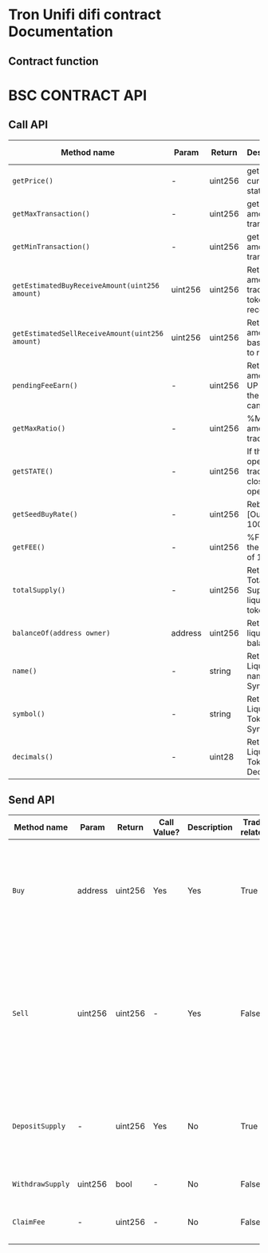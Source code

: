 # Tron Unifi difi contract Documentation

## Contract function

<H1> BSC CONTRACT API </H1>

<H2> Call API </H2> 

| Method name | Param | Return | Description | Trade related |
| ------------- | ------------- | ------------- | ------------- | ------------- |
| `getPrice() ` | - | uint256 | get the curent pool state | Yes |
| `getMaxTransaction() ` | - | uint256 | get max amount per transaction | Yes |
| `getMinTransaction() ` | - | uint256 | get min amount per transaction | Yes |
| `getEstimatedBuyReceiveAmount(uint256 amount)` | uint256 | uint256 | Returns the amount of trading token to receive | Yes |
| `getEstimatedSellReceiveAmount(uint256 amount)` | uint256 | uint256 | Returns the amount of base token to receive | Yes |
| `pendingFeeEarn()` | - | uint256 | Return amount of UP token the user can claim | No |
| `getMaxRatio()` | - | uint256 | %Max amount per trade | Yes |
| `getSTATE()` | - | uint256 | If the pair is open for trading:[0 - close , 1 - open] | Yes |
| `getSeedBuyRate()` | - | uint256 | Rebates %[Out of 100000] | Yes |
| `getFEE()` | - | uint256 | %FEE for the pair[Out of 100000] | Yes |
| `totalSupply()` | - | uint256 | Return Total Supply of liquidity token | No |
| `balanceOf(address owner)` | address | uint256 | Return user liquidity balance | No |
| `name()` | - | string | Return Liquidity name Symbol | No |
| `symbol()` | - | string | Return Liquidity Token Symbol | No |
| `decimals()` | - | uint28 | Return Liquidity Token Decimals | No |


<H2> Send API </H2> 

| Method name | Param | Return | Call Value? | Description | Trade related | Payable
| ------------- | ------------- | ------------- | ------------- | ------------- | ------------- | ------------- |
| `Buy` | address | uint256 | Yes | Yes |   True |When a user  buys a trading token.Example UP/TRX, a user would like to BUY UP using 1 TRX param would be user account address, call value would be 1 TRX |
| `Sell` | uint256 | uint256 | - | Yes |  False | When a user sells a trading token.Example UP/TRX, a user would like to SELL 10 UP.The webapp *must( send an approval before executing sell function. Param would be 1e19[Up has 18 decimals we are selling 10 UP]| 
| `DepositSupply` | - | uint256 | Yes | No |  True | For Liquidity Providers to deposit their tokens approval/allowance must be given before trigerring this function | 
| `WithdrawSupply` | uint256 | bool | - | No |   False |Liquidity providers to withdraw their liquidity | 
| `ClaimFee` | - | uint256 | - | No |  False |Liquidity providers to claim the UP fees earn from the smart contract |


